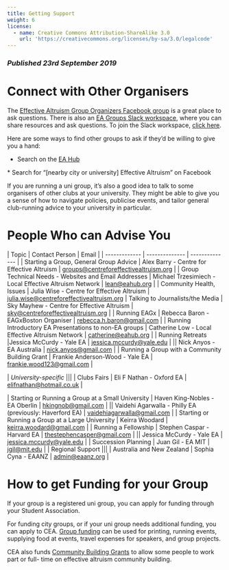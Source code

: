```yaml
---
title: Getting Support
weight: 6
license:
  - name: Creative Commons Attribution-ShareAlike 3.0
    url: 'https://creativecommons.org/licenses/by-sa/3.0/legalcode'
---
```

### _Published 23rd September 2019_

# Connect with Other Organisers

The <a target="_blank" href="https://www.facebook.com/groups/956362287803174/">Effective Altruism Group Organizers Facebook group</a> is a great place to ask questions. There is also an <a target="_blank" href="https://eagroups.slack.com">EA Groups Slack workspace</a>, where you can share resources and ask questions. To join the Slack workspace, <a target="_blank" href="https://join.slack.com/t/eagroups/shared_invite/enQtMzA2NDQ1NzMxOTA3LThjOGNkZTU3NTc0OTc4NmY5YjFmNjRiZmI2ZGZiNTgyYzc1NjY2N2QwYzFmNmEzNjI3NTRkNDI0ZjcyNGM3Y2I">click here</a>.

Here are some ways to find other groups to ask if they’d be willing to give you a hand:

* Search on the <a target="_blank" href="https://eahub.org/groups/">EA Hub</a>
* Search for “[nearby city or university] Effective Altruism” on Facebook

If you are running a uni group, it’s also a good idea to talk to some organisers of other clubs at your university. They might be able to give you a sense of how to navigate policies, publicise events, and tailor general club-running advice to your university in particular.

# People Who can Advise You

| Topic | Contact Person | Email |
| ------------- | -------------- | -------------- |
| Starting a Group, General Group Advice | Alex Barry - Centre for Effective Altruism | <a target="_blank" href="mailto:groups@centreforeffectivealtruism.org">groups@centreforeffectivealtruism.org</a> |
| Group Technical Needs - Websites and Email Addresses | Michael Trzesimiech - Local Effective Altruism Network | <a target="_blank" href="mailto:lean@eahub.org">lean@eahub.org</a> |
| Community Health, Issues | Julia Wise - Centre for Effective Altruism | <a target="_blank" href="mailto:julia.wise@centreforeffectivealtruism.org">julia.wise@centreforeffectivealtruism.org</a> | Talking to Journalists/the Media | Sky Mayhew - Centre for Effective Altruism | <a target="_blank" href="mailto:sky@centreforeffectivealtruism.org">sky@centreforeffectivealtruism.org</a> |
| Running EAGx | Rebecca Baron - EAGxBoston Organiser | <a target="_blank" href="mailto:rebecca.h.baron@gmail.com">rebecca.h.baron@gmail.com</a> |
| Running Introductory EA Presentations to non-EA groups |
Catherine Low - Local Effective Altruism Network | <a target="_blank" href="mailto:catherine@eahub.org">catherine@eahub.org</a> |
| Running Retreats |Jessica McCurdy - Yale EA | <a target="_blank" href="mailto:jessica.mccurdy@yale.edu">jessica.mccurdy@yale.edu</a> |
|| Nick Anyos - EA Australia | <a target="_blank" href="mailto:nick.anyos@gmail.com">nick.anyos@gmail.com</a> |
| Running a Group with a Community Building Grant | Frankie Anderson-Wood - Yale EA | <a target="_blank" href="mailto:frankie.wood123@gmail.com">frankie.wood123@gmail.com</a> |
| _University-specific_ |||
| Clubs Fairs | Eli F Nathan - Oxford EA | <a target="_blank" href="mailto:elifnathan@hotmail.co.uk">elifnathan@hotmail.co.uk</a> |
| Starting or Running a Group at a Small University | Haven King-Nobles - EA Oberlin | <a target="_blank" href="mailto:hkingnob@gmail.com">hkingnob@gmail.com</a> |
|| Vaidehi Agarwalla - Philly EA (previously: Haverford EA) | <a target="_blank" href="mailto:vaidehiagarwalla@gmail.com">vaidehiagarwalla@gmail.com</a> |
| Starting or Running a Group at a Large University |
Keirra Woodard | <a target="_blank" href="mailto:keirra.woodard@gmail.com">keirra.woodard@gmail.com</a> |
| Running a Fellowship | Stephen Caspar - Harvard EA |
<a target="_blank" href="mailto:thestephencasper@gmail.com">thestephencasper@gmail.com</a> |
|| Jessica McCurdy - Yale EA | <a target="_blank" href="mailto:jessica.mccurdy@yale.edu">jessica.mccurdy@yale.edu</a> |
| Succession Planning | Juan Gil - EA MIT | <a target="_blank" href="mailto:jgil@mit.edu">jgil@mit.edu</a> |
| Regional Support |||
| Australia and New Zealand | Sophia Cyna - EAANZ | <a target="_blank" href="mailto:admin@eaanz.org">admin@eaanz.org</a> |

# How to get Funding for your Group

If your group is a registered uni group, you can apply for funding through your Student Association. 

For funding city groups, or if your uni group needs additional funding, you can apply to CEA. <a target="_blank" href="https://app.effectivealtruism.org/groups/resources/mentorship-and-funding">Group funding</a> can be used for printing, running events, supplying food at events, travel expenses for speakers, and group projects. 

CEA also funds <a target="_blank" href="https://www.effectivealtruism.org/community-building-grants/">Community Building Grants</a> to allow some people to work part or full- time on effective altruism community building.
